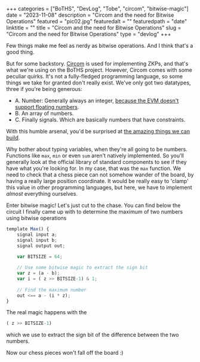 +++
categories = ["BoTHS", "DevLog", "Tobe", "circom", "bitwise-magic"]
date = "2023-11-08"
description = "Circom and the need for Bitwise Operations"
featured = "pic02.jpg"
featuredalt = ""
featuredpath = "date"
linktitle = ""
title = "Circom and the need for Bitwise Operations"
slug = "Circom and the need for Bitwise Operations"
type = "devlog"
+++

Few things make me feel as nerdy as bitwise operations. And I think that's a good thing.

But for some backstory. [Circom](https://docs.circom.io/) is used for implementing ZKPs, and that's what we're using on the BoTHS project. However, Circom comes with some peculiar quirks. It's not a fully-fledged programming language, so some things we take for granted don't really exist.
We've only got two datatypes, three if you're being generous:
 - A. Number: Generally always an integer, [because the EVM doesn't support floating numbers](https://ethereum.stackexchange.com/questions/87234/why-was-support-for-floating-point-numbers-not-natively-added-to-solidity-or-et).
 - B. An array of numbers.
 - C. Finally signals. Which are basically numbers that have constraints. 

 With this humble arsenal, you'd be surprised at [the amazing things we can build](https://github.com/privacy-scaling-explorations/incrementalquintree). 

 Why bother about typing variables, when they're all going to be numbers. Functions like `max`, `min` or even `sum` aren't natively implemented. So you'll generally look at the official library of standard components to see if they have what you're looking for. In my case, that was the `max` function. We need to check that a chess piece can not somehow wander of the board, by having a really large position coordinate. It would be really easy to 'clamp' this value in other programming languages, but here, we have to implement *almost* everything ourselves.

Enter bitwise magic! Let's just cut to the chase. You can find below the circuit I finally came up with to determine the maximum of two numbers using bitwise operations
```js
template Max() {
    signal input a;
    signal input b;
    signal output out;

    var BITSIZE = 64;
 
    // Use some bitwise magic to extract the sign bit
    var z = (a - b);
    var i = ( z >> BITSIZE-1) & 1;
 
    // Find the maximum number
    out <== a - (i * z);
}
```

The real magic happens with the
```js
( z >> BITSIZE-1)
```

which we use to extract the sign bit of the difference between the two numbers.

Now our chess pieces won't fall off the board :)
